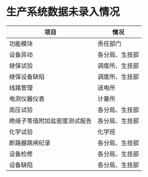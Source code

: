 # 生产系统数据未录入情况


项目|情况
--|--
功能模块	|责任部门
设备异动	|各分局、生技部
继保试验	|调度所、生技部
继保设备缺陷	|调度所、生技部
线路管理	|送电所
电测仪器仪表	|计量所
高压试验	|各分局、生技部
绝缘子等值附加盐密度测试报告	|各分局、生技部
化学试验	|化学班
断路器跳闸纪录	|各分局、生技部
设备检修	|各分局、生技部
设备缺陷	|各分局、生技部
